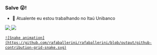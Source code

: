### Salve 😜!

- 🔭 Atualente eu estou trabalhando no Itaú Unibanco

<div align="left">
  <a href="https://github.com/king-gus">
  <img height="180em" src="https://github-readme-stats.vercel.app/api?username=king-gus&show_icons=true&theme=dracula&include_all_commits=true&count_private=true"/>
  <img height="180em" src="https://github-readme-stats.vercel.app/api/top-langs/?username=king-gus&layout=compact&langs_count=7&theme=dracula"/>
</div>
  
    ![Snake animation](https://github.com/rafaballerini/rafaballerini/blob/output/github-contribution-grid-snake.svg)


<!--
**king-gus/king-gus** is a ✨ _special_ ✨ repository because its `README.md` (this file) appears on your GitHub profile.

Here are some ideas to get you started:

- 🔭 I’m currently working on ...
- 🌱 I’m currently learning ...
- 👯 I’m looking to collaborate on ...
- 🤔 I’m looking for help with ...
- 💬 Ask me about ...
- 📫 How to reach me: ...
- 😄 Pronouns: ...
- ⚡ Fun fact: ...
-->
